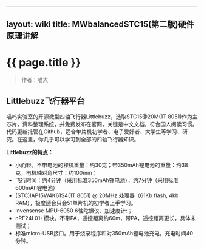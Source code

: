 
---
layout: wiki
title: MWbalancedSTC15(第二版)硬件原理讲解
---

# {{ page.title }}

> 作者：喵大

## Littlebuzz飞行器平台

喵呜实验室的开源微型四轴飞行器Littlebuzz，选取STC15@20M(1T 8051)作为主芯片，资料整理系统，并免费发布在官网，关键是中文文档，符合国人阅读习惯。代码更新托管在Github，适合单片机初学者、电子爱好者、大学生等学习、研究。在这里，你几乎可以学习到全部的四轴飞行器知识。

**Littlebuzz的特点：**

* 小而轻。不带电池的裸机重量：约30克；带350mAh锂电池的重量：约38克，电机轴对角尺寸：约100mm；
* 飞行时间：约4分钟（采用标准350mAh锂电池），约7分钟（采用标准600mAh锂电池）
* (STC)IAP15W4K61S4(1T 8051) @ 20MHz 处理器（61Kb flash, 4kb RAM），极度适合只会51单片机的初学者上手学习。
* Invensense MPU-6050 6轴陀螺仪、加速度计:；
* nRF24L01+模块。不带PA，遥控距离约60m，带PA，遥控距离更长，具体未测试；
* 标准micro-USB接口。用于烧录程序和对350mAh锂电池充电，充电时间40分钟。